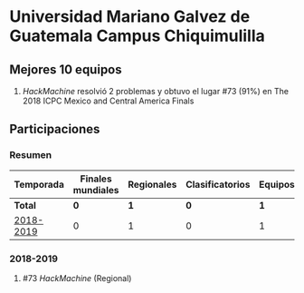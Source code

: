 ---
---

# Universidad Mariano Galvez de Guatemala Campus Chiquimulilla

## Mejores 10 equipos

1. _HackMachine_ resolvió 2 problemas y obtuvo el lugar #73 (91%) en The 2018 ICPC Mexico and Central America Finals

## Participaciones

### Resumen

| Temporada | Finales mundiales | Regionales | Clasificatorios | Equipos |
| --- | --- | --- | --- | --- |
| **Total** | **0** | **1** | **0** | **1** |
| [2018-2019](#2018-2019) | 0 | 1 | 0 | 1 |

### 2018-2019

1. #73 _HackMachine_ (Regional)



